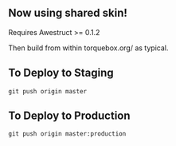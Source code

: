 ## Now using shared skin!

Requires Awestruct >= 0.1.2

Then build from within torquebox.org/ as typical.

## To Deploy to Staging

`git push origin master`
  
## To Deploy to Production

`git push origin master:production`

